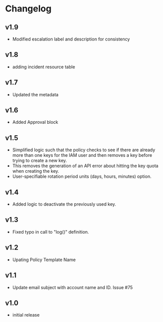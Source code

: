 # Changelog

## v1.9

- Modified escalation label and description for consistency

## v1.8

- adding incident resource table

## v1.7

- Updated the metadata

## v1.6

- Added Approval block

## v1.5

- Simplified logic such that the policy checks to see if there are already more than one keys for the IAM user and then removes a key before trying to create a new key.
- This removes the generation of an API error about hitting the key quota when creating the key.
- User-specifiable rotation period units (days, hours, minutes) option.

## v1.4

- Added logic to deactivate the previously used key.

## v1.3

- Fixed typo in call to "log()" definition.

## v1.2

- Upating Policy Template Name

## v1.1

- Update email subject with account name and ID. Issue #75

## v1.0

- initial release
